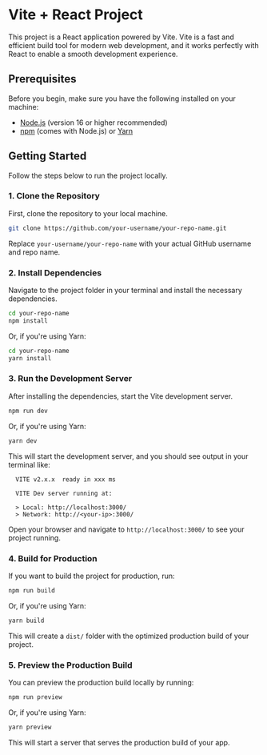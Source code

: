# Vite + React Project

This project is a React application powered by Vite. Vite is a fast and efficient build tool for modern web development, and it works perfectly with React to enable a smooth development experience.

## Prerequisites

Before you begin, make sure you have the following installed on your machine:

- [Node.js](https://nodejs.org/) (version 16 or higher recommended)
- [npm](https://www.npmjs.com/) (comes with Node.js) or [Yarn](https://yarnpkg.com/)

## Getting Started

Follow the steps below to run the project locally.

### 1. Clone the Repository

First, clone the repository to your local machine.

```bash
git clone https://github.com/your-username/your-repo-name.git
```

Replace `your-username/your-repo-name` with your actual GitHub username and repo name.

### 2. Install Dependencies

Navigate to the project folder in your terminal and install the necessary dependencies.

```bash
cd your-repo-name
npm install
```

Or, if you're using Yarn:

```bash
cd your-repo-name
yarn install
```

### 3. Run the Development Server

After installing the dependencies, start the Vite development server.

```bash
npm run dev
```

Or, if you're using Yarn:

```bash
yarn dev
```

This will start the development server, and you should see output in your terminal like:

```
  VITE v2.x.x  ready in xxx ms

  VITE Dev server running at:

  > Local: http://localhost:3000/
  > Network: http://<your-ip>:3000/
```

Open your browser and navigate to `http://localhost:3000/` to see your project running.

### 4. Build for Production

If you want to build the project for production, run:

```bash
npm run build
```

Or, if you're using Yarn:

```bash
yarn build
```

This will create a `dist/` folder with the optimized production build of your project.

### 5. Preview the Production Build

You can preview the production build locally by running:

```bash
npm run preview
```

Or, if you're using Yarn:

```bash
yarn preview
```

This will start a server that serves the production build of your app.

